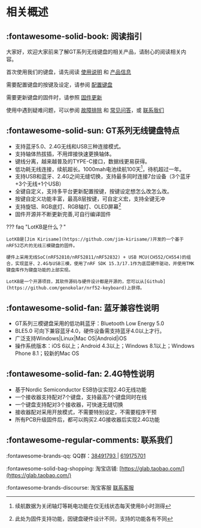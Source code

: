 
相关概述
=====================

:fontawesome-solid-book: 阅读指引
----------

大家好，欢迎大家前来了解GT系列无线键盘的相关产品，请耐心的阅读相关内容。

首次使用我们的键盘，请先阅读 [使用说明](manual.md) 和 [产品信息](keyboard/volta9.md)

需要配置键盘的按键及设定，请参阅 [配置键盘](configurator.md)

需要更新键盘的固件时，请参照 [固件更新](upgrade.md)

使用中遇到疑难问题，可以参阅 [故障排除](trouble.md) 和 [常见问答](faq.md)，或 [联系我们](summary.md#联系我们)


:fontawesome-solid-sun: GT系列无线键盘特点
------------

- 支持蓝牙5.0、2.4G无线和USB三种连接模式。
- 支持轴体热拔插，不用焊接快速更换轴体。
- 键线分离，越来越普及的TYPE-C接口，数据线更易获得。
- 低功耗无线连接，续航超长。1000mah电池续航100天[^1]，待机超过一年。
- 支持USB和蓝牙、2.4G之间无缝切换，支持最多同时连接7台设备（3个蓝牙+3个无线+1个USB）
- 全键自定义，支持多平台更新配置按键，按键设定想怎么改怎么改。
- 按键自定义功能丰富，最高8层按键，可自定义宏，支持全键无冲
- 支持旋钮、RGB底灯、RGB轴灯、OLED屏幕[^2]
- 固件开源并不断更新完善,可自行编译固件

??? faq "LotKB是什么？"

    LotKB是[Jim Kirisame](https://github.com/jim-kirisame/)开发的一个基于nRF52芯片的无线三模键盘的固件。

    硬件上采用无线SoC(nRF52810/nRF52811/nRF52832) + USB MCU(CH552/CH554)的组合，实现蓝牙、2.4G与USB三模，使用了nRF SDK 15.3/17.1作为底层硬件驱动，并使用TMK键盘库作为键盘功能的上部实现。

    LotKB是一个开源项目，其软件源码与硬件设计都是开源的，您可以从[Github](https://github.com/genokolar/nrf52-keyboard)上获得。

:fontawesome-solid-fan: 蓝牙兼容性说明
-----

- GT系列三模键盘采用的低功耗蓝牙：Bluetooth Low Energy 5.0
- BLE5.0 可向下兼容蓝牙4.0，硬件设备需支持蓝牙4.0以上才行。
- 广泛支持Windows|Linux|Mac OS|Android|iOS
- 操作系统版本：iOS 6以上；Android 4.3以上；Windows 8.1以上；Windows Phone 8.1；较新的Mac OS

:fontawesome-solid-fan: 2.4G特性说明
-----

- 基于Nordic Semiconductor ESB协议实现2.4G无线功能
- 一个接收器支持配对7个键盘，支持最高7个键盘同时在线
- 一个键盘支持配对3个接收器，可快速无缝切换
- 接收器配对采用开放模式，不需要特别设定，不需要程序干预
- 所有PCB升级固件后，都可以购买2.4G接收器后实现2.4G功能


:fontawesome-regular-comments: <span id="联系我们">联系我们</span>
----------------

:fontawesome-brands-qq: QQ群：[38491793 ](https://jq.qq.com/?_wv=1027&k=wO76pWWU) | [619175701 ](https://jq.qq.com/?_wv=1027&k=PErENtHj)

:fontawesome-solid-bag-shopping: 淘宝店铺: [https://glab.taobao.com/](https://glab.taobao.com/)

:fontawesome-brands-discourse: 淘宝客服 [联系客服](https://amos.alicdn.com/getcid.aw?site=cntaobao&uid=genokolar:售前)


[^1]: 续航数据为关闭轴灯等耗电功能在仅无线状态每天使用8小时测得
[^2]: 此处为固件支持功能，因键盘硬件设计不同，支持的功能各有不同
